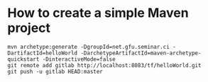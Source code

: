 # How to create a simple Maven project 

```
mvn archetype:generate -DgroupId=net.gfu.seminar.ci -DartifactId=helloWorld -DarchetypeArtifactId=maven-archetype-quickstart -DinteractiveMode=false
git remote add gitlab http://localhost:8083/tf/helloWorld.git
git push -u gitlab HEAD:master 
```